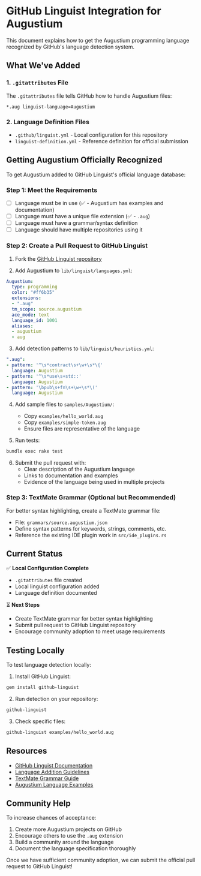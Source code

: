 # GitHub Linguist Integration for Augustium

This document explains how to get the Augustium programming language recognized by GitHub's language detection system.

## What We've Added

### 1. `.gitattributes` File
The `.gitattributes` file tells GitHub how to handle Augustium files:
```
*.aug linguist-language=Augustium
```

### 2. Language Definition Files
- `.github/linguist.yml` - Local configuration for this repository
- `linguist-definition.yml` - Reference definition for official submission

## Getting Augustium Officially Recognized

To get Augustium added to GitHub Linguist's official language database:

### Step 1: Meet the Requirements
- [ ] Language must be in use (✅ - Augustium has examples and documentation)
- [ ] Language must have a unique file extension (✅ - `.aug`)
- [ ] Language must have a grammar/syntax definition
- [ ] Language should have multiple repositories using it

### Step 2: Create a Pull Request to GitHub Linguist

1. Fork the [GitHub Linguist repository](https://github.com/github/linguist)

2. Add Augustium to `lib/linguist/languages.yml`:
```yaml
Augustium:
  type: programming
  color: "#ff6b35"
  extensions:
  - ".aug"
  tm_scope: source.augustium
  ace_mode: text
  language_id: 1001
  aliases:
  - augustium
  - aug
```

3. Add detection patterns to `lib/linguist/heuristics.yml`:
```yaml
".aug":
- pattern: '^\s*contract\s+\w+\s*\{'
  language: Augustium
- pattern: '^\s*use\s+std::'
  language: Augustium
- pattern: '\bpub\s+fn\s+\w+\s*\('
  language: Augustium
```

4. Add sample files to `samples/Augustium/`:
   - Copy `examples/hello_world.aug`
   - Copy `examples/simple-token.aug`
   - Ensure files are representative of the language

5. Run tests:
```bash
bundle exec rake test
```

6. Submit the pull request with:
   - Clear description of the Augustium language
   - Links to documentation and examples
   - Evidence of the language being used in multiple projects

### Step 3: TextMate Grammar (Optional but Recommended)

For better syntax highlighting, create a TextMate grammar file:
- File: `grammars/source.augustium.json`
- Define syntax patterns for keywords, strings, comments, etc.
- Reference the existing IDE plugin work in `src/ide_plugins.rs`

## Current Status

✅ **Local Configuration Complete**
- `.gitattributes` file created
- Local linguist configuration added
- Language definition documented

⏳ **Next Steps**
- Create TextMate grammar for better syntax highlighting
- Submit pull request to GitHub Linguist repository
- Encourage community adoption to meet usage requirements

## Testing Locally

To test language detection locally:

1. Install GitHub Linguist:
```bash
gem install github-linguist
```

2. Run detection on your repository:
```bash
github-linguist
```

3. Check specific files:
```bash
github-linguist examples/hello_world.aug
```

## Resources

- [GitHub Linguist Documentation](https://github.com/github/linguist/blob/master/CONTRIBUTING.md)
- [Language Addition Guidelines](https://github.com/github/linguist/blob/master/CONTRIBUTING.md#adding-a-language)
- [TextMate Grammar Guide](https://macromates.com/manual/en/language_grammars)
- [Augustium Language Examples](./examples/)

## Community Help

To increase chances of acceptance:
1. Create more Augustium projects on GitHub
2. Encourage others to use the `.aug` extension
3. Build a community around the language
4. Document the language specification thoroughly

Once we have sufficient community adoption, we can submit the official pull request to GitHub Linguist!
